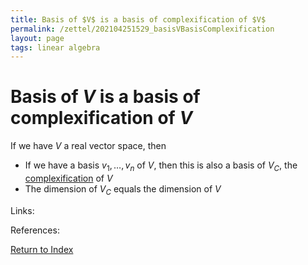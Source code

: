```yaml
---
title: Basis of $V$ is a basis of complexification of $V$
permalink: /zettel/202104251529_basisVBasisComplexification
layout: page
tags: linear algebra
---
```

# Basis of $V$ is a basis of complexification of $V$

If we have $V$ a real vector space, then

- If we have a basis $v_1, \ldots, v_n$ of $V$, then this is also a basis of $V_C$, the [complexification](202104251520_complexificationOfV) of $V$
- The dimension of $V_C$ equals the dimension of $V$

Links: 

References: 

[Return to Index](index)